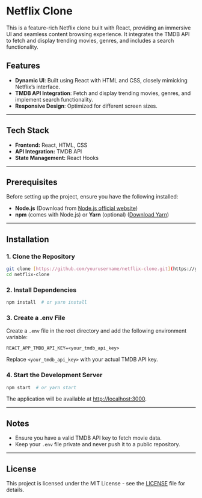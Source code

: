 # Netflix Clone

This is a feature-rich Netflix clone built with React, providing an immersive UI and seamless content browsing experience. It integrates the TMDB API to fetch and display trending movies, genres, and includes a search functionality.

## Features

- **Dynamic UI**: Built using React with HTML and CSS, closely mimicking Netflix’s interface.
- **TMDB API Integration**: Fetch and display trending movies, genres, and implement search functionality.
- **Responsive Design**: Optimized for different screen sizes.

---

## Tech Stack

- **Frontend:** React, HTML, CSS
- **API Integration:** TMDB API
- **State Management:** React Hooks

---

## Prerequisites

Before setting up the project, ensure you have the following installed:

- **Node.js** (Download from [Node.js official website](https://nodejs.org/en/))
- **npm** (comes with Node.js) or **Yarn** (optional) ([Download Yarn](https://yarnpkg.com/))

---

## Installation

### 1. Clone the Repository

```bash
git clone [https://github.com/yourusername/netflix-clone.git](https://github.com/rahulxqmoz/Netflix_Clone)
cd netflix-clone
```

### 2. Install Dependencies

```bash
npm install  # or yarn install
```

### 3. Create a .env File

Create a `.env` file in the root directory and add the following environment variable:

```plaintext
REACT_APP_TMDB_API_KEY=<your_tmdb_api_key>
```

Replace `<your_tmdb_api_key>` with your actual TMDB API key.

### 4. Start the Development Server

```bash
npm start  # or yarn start
```

The application will be available at [http://localhost:3000](http://localhost:3000).

---

## Notes

- Ensure you have a valid TMDB API key to fetch movie data.
- Keep your `.env` file private and never push it to a public repository.

---

## License

This project is licensed under the MIT License - see the [LICENSE](LICENSE) file for details.

